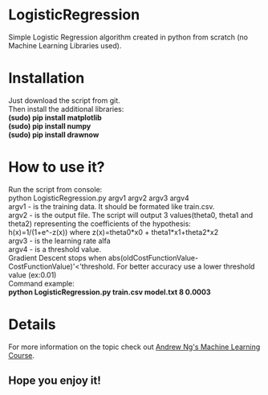 # LogisticRegression
<p>Simple Logistic Regression algorithm created in python from scratch (no Machine Learning Libraries used).</p>
<p>
<h1>Installation</h1>
Just download the script from git.<br>
Then install the additional libraries:<br>
<b>(sudo) pip install matplotlib<br>
(sudo) pip install numpy<br>
(sudo) pip install drawnow<br></b>
</p>
<p>
<h1>How to use it?</h1>
Run the script from console:<br>
python LogisticRegression.py argv1 argv2 argv3 argv4<br>
argv1 - is the training data. It should be formated like train.csv.<br>
argv2 - is the output file. The script will output 3 values(theta0, theta1 and theta2) representing the coefficients of the hypothesis:<br>
h(x)=1/(1+e^-z(x)) where z(x)=theta0*x0 + theta1*x1+theta2*x2 <br>
argv3 - is the learning rate alfa<br>
argv4 - is a threshold value.<br>
Gradient Descent stops when abs(oldCostFunctionValue-CostFunctionValue)'<'threshold. For better accuracy use a lower threshold value (ex:0.01)<br>
Command example:<br>
<b>python LogisticRegression.py train.csv model.txt 8 0.0003</b><br>
</p>
<p>
<h1>Details</h1>
For more information on the topic check out <a href='https://www.coursera.org/learn/machine-learning'>Andrew Ng's Machine Learning Course</a>.<br>
<h2>Hope you enjoy it!</h2>
</p>
